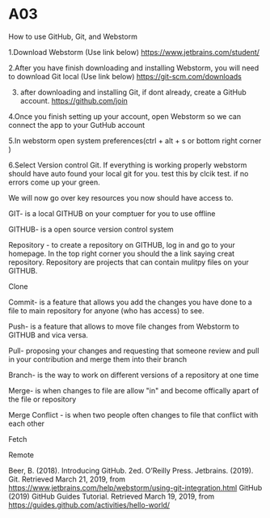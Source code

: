 # A03
How to use GitHub, Git, and Webstorm

1.Download Webstorm (Use link below)
  https://www.jetbrains.com/student/ 
  
2.After you have finish downloading and installing Webstorm, you will need to download Git local (Use link below)
  https://git-scm.com/downloads
  
3. after downloading and installing Git, if dont already, create a GitHub account.
  https://github.com/join

4.Once you finish setting up your account, open Webstorm so we can connect the app to your GutHub account

5.In webstorm open system preferences(ctrl + alt + s or bottom right corner )

6.Select Version control Git. If everything is working properly webstorm should have auto found your local git for you. test this by clcik test. if no errors come up your green.

We will now go over key resources you now should have access to.

GIT- is a local GITHUB on your comptuer for you to use offline

GITHUB- is a open source version control system

Repository - to create a repository on GITHUB, log in and go to your homepage. In the top right corner you should the a link saying creat repository. Repository are projects that can contain mulitpy files on your GITHUB.

Clone

Commit- is a feature that allows you add the changes you have done to a file to main repository for anyone (who has access) to see.

Push- is a feature that allows to move file changes from Webstorm to GITHUB and vica versa. 

Pull- proposing your changes and requesting that someone review and pull in your contribution and merge them into their branch

Branch- is the way to work on different versions of a repository at one time

Merge- is when changes to file are allow "in" and become offically apart of the file or repository 

Merge Conflict - is when two people often changes to file that conflict with each other

Fetch

Remote


Beer, B. (2018). Introducing GitHub. 2ed. O’Reilly Press. 
Jetbrains. (2019). Git.   Retrieved March 21, 2019, from https://www.jetbrains.com/help/webstorm/using-git-integration.html
GitHub (2019) GitHub Guides Tutorial. Retrieved  March 19, 2019, from https://guides.github.com/activities/hello-world/
